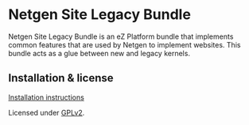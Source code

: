 Netgen Site Legacy Bundle
=========================

Netgen Site Legacy Bundle is an eZ Platform bundle that implements common features
that are used by Netgen to implement websites. This bundle acts as a glue between
new and legacy kernels.

Installation & license
----------------------

[Installation instructions](doc/INSTALL.md)

Licensed under [GPLv2](LICENSE).

